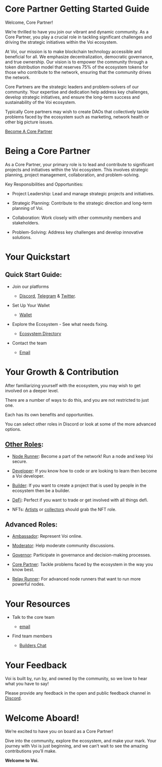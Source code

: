 # Core Partner Getting Started Guide

Welcome, Core Partner! 

We’re thrilled to have you join our vibrant and dynamic community. As a Core Partner, you play a crucial role in tackling significant challenges and driving the strategic initiatives within the Voi ecosystem.

At Voi, our mission is to make blockchain technology accessible and beneficial for all. We emphasize decentralization, democratic governance, and true ownership. Our vision is to empower the community through a token distribution model that reserves 75% of the ecosystem tokens for those who contribute to the network, ensuring that the community drives the network.

Core Partners are the strategic leaders and problem-solvers of our community. Your expertise and dedication help address key challenges, develop strategic initiatives, and ensure the long-term success and sustainability of the Voi ecosystem.

Typically Core partners may wish to create DAOs that collectively tackle problems faced by the ecosystem such as marketing, network health or other big picture issues.

[Become A Core Partner](mailto:projectinquiry@voi.network)

# Being a Core Partner

As a Core Partner, your primary role is to lead and contribute to significant projects and initiatives within the Voi ecosystem. This involves strategic planning, project management, collaboration, and problem-solving.

Key Responsibilities and Opportunities:

- Project Leadership: Lead and manage strategic projects and initiatives.

- Strategic Planning: Contribute to the strategic direction and long-term planning of Voi.

- Collaboration: Work closely with other community members and stakeholders.

- Problem-Solving: Address key challenges and develop innovative solutions.


# Your Quickstart

## Quick Start Guide:

- Join our platforms 
    - [Discord](https://discord.gg/vnFbrJrHeW), [Telegram](https://t.me/VoiOfficial) & [Twitter](https://x.com/Voi_Net).

- Set Up Your Wallet
    - [Wallet](https://kibis.is/)

- Explore the Ecosystem - See what needs fixing.
    - [Ecosystem Directory](https://airtable.com/apphFYuejZFJJG0i6/shru2v6BXxUaAEU7O)

- Contact the team
    - [Email](mailto:projectinquiry@voi.network)

# Your Growth & Contribution

After familiarizing yourself with the ecosystem, you may wish to get involved on a deeper level. 

There are a number of ways to do this, and you are not restricted to just one. 

Each has its own benefits and opportunities. 

You can select other roles in Discord or look at some of the more advanced options.

## [Other Roles](https://discord.com/channels/1055863853633785857/1157678590196973728/1257675380454723604):
- [Node Runner](../node-runners.md): Become a part of the network! Run a node and keep Voi secure.

- [Developer](../developers.md): If you know how to code or are looking to learn then become a Voi developer.

- [Builder](../builders.md): If you want to create a project that is used by people in the ecosystem then be a builder.

- [DeFi](../traders.md): Perfect if you want to trade or get involved with all things defi.

- NFTs: [Artists](../artists.md) or [collectors](../collectors.md) should grab the NFT role.

## Advanced Roles:

- [Ambassador](ambassadors.md): Represent Voi online.

- [Moderator](moderators.md): Help moderate community discussions.

- [Governor](governors.md): Participate in governance and decision-making processes.

- [Core Partner](core-partners.md): Tackle problems faced by the ecosystem in the way you know best.

- [Relay Runner](relay-runners.md): For advanced node runners that want to run more powerful nodes.


# Your Resources

- Talk to the core team
    - [email](mailto:projectinquiry@voi.network)

- Find team members
    - [Builders Chat](https://discord.com/channels/1055863853633785857/1128671715673780264) 


# Your Feedback

Voi is built by, run by, and owned by the community, so we love to hear what you have to say! 

Please provide any feedback in the open and public feedback channel in [Discord](https://discord.com/channels/1055863853633785857/1201927574289403974).

# Welcome Aboard!

We’re excited to have you on board as a Core Partner! 

Dive into the community, explore the ecosystem, and make your mark. Your journey with Voi is just beginning, and we can’t wait to see the amazing contributions you’ll make.

**Welcome to Voi.**